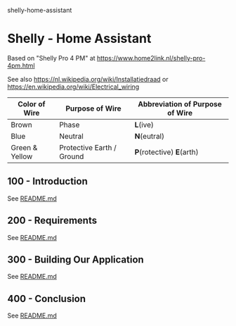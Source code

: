 shelly-home-assistant
# Shelly - Home Assistant

Based on "Shelly Pro 4 PM" at https://www.home2link.nl/shelly-pro-4pm.html

See also https://nl.wikipedia.org/wiki/Installatiedraad or https://en.wikipedia.org/wiki/Electrical_wiring

| Color of Wire | Purpose of Wire | Abbreviation of Purpose of Wire |
| -- | -- | -- |
| Brown | Phase | **L**(ive) |
| Blue | Neutral | **N**(eutral) |
| Green & Yellow | Protective Earth / Ground | **P**(rotective) **E**(arth) |

## 100 - Introduction

See [README.md](./100/README.md)

## 200 - Requirements

See [README.md](./200/README.md)

## 300 - Building Our Application

See [README.md](./300/README.md)

## 400 - Conclusion

See [README.md](./400/README.md)
